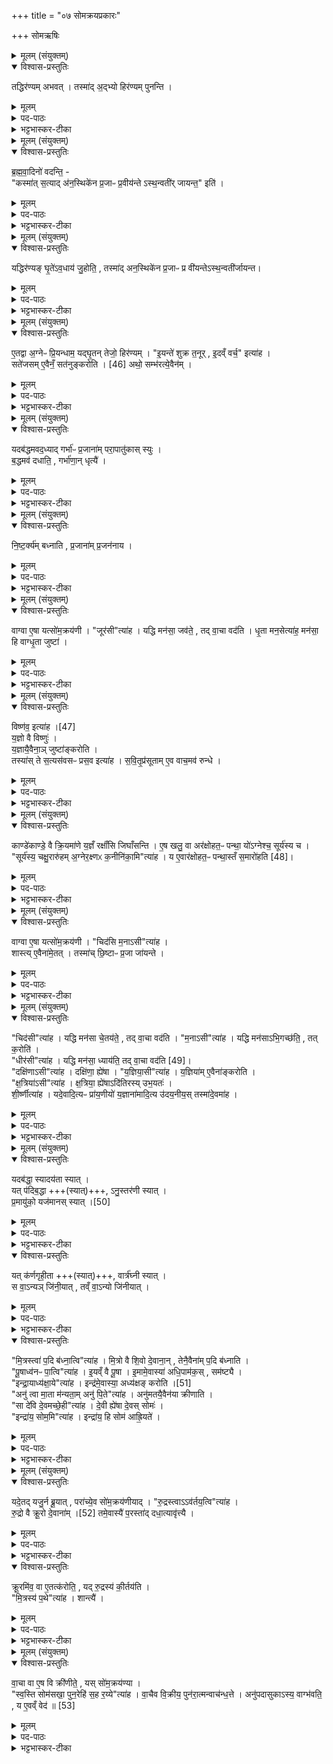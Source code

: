 +++
title = "०७ सोमक्रयप्रकारः"

+++
सोमऋषिः

<details><summary>मूलम् (संयुक्तम्)</summary>

तद्धिर॑ण्यमभव॒त्तस्मा॑द॒द्भ्यो हिर॑ण्यम्पुनन्ति
</details>

<details open><summary>विश्वास-प्रस्तुतिः</summary>

तद्धिर॑ण्यम् अभवत् ।
तस्मा॑द् अ॒द्भ्यो हिर॑ण्यम् पुनन्ति ।
</details>

<details><summary>मूलम्</summary>

तद्धिर॑ण्यम् अभवत् ।
तस्मा॑द् अ॒द्भ्यो हिर॑ण्यम् पुनन्ति ।
</details>

<details><summary>पद-पाठः</summary>

तत् । हिर॑ण्यम् । अ॒भ॒व॒त् ।   

तस्मा॑त् । अ॒द्भ्य इत्य॑त्-भ्यः । हिर॑ण्यम् । पु॒न॒न्ति॒ ।
</details>

<details><summary>भट्टभास्कर-टीका</summary>

1स्रुक्स्थे घृते हिरण्यमवधायाहवनीये होष्यतो हिरण्यं विशिष्टोत्पत्तितया स्तौति - तद्धिरण्यमभवदिति ॥ अत्र तदित्यस्य साकांक्षत्वाद्ब्राह्मणशेषेणास्य भवितव्यम् । कः पुनस्सः? उच्यते - 'आपो वरुणस्य पत्नय आसन्' इति । वरुणस्य पत्नीरपोग्निरभ्यध्यायत् अकामयत । ततस्तास्समभवत् मिथुनीभूयाभुङ्क्त । तस्याग्नेः रेतः परापतत् । तद्धिरण्यमभवदिति ब्राह्मणान्तरप्रसिद्धां हिरण्योत्पत्तिं बोधयितुं तत्रस्थं पदत्रयमुपादत्ते - तस्मादिति । यस्मादप्सु हिरण्यमुत्पन्नं, तस्मादद्भ्यो हिरण्यं पुनन्ति शोधयन्ति न भस्मादिना । 'सुपां सुपो भवन्ति' इति तृतीयार्थे पञ्चमी, हेतौ वा । 'ऊडिदम्' इति भ्यस उदात्तत्वम् ॥
</details>

<details><summary>मूलम् (संयुक्तम्)</summary>

ब्रह्मवा॒दिनो॑ वदन्ति॒ कस्मा॑त्स॒त्याद॑न॒स्थिके॑न प्र॒जाᳶ प्र॒वीय॑न्तेऽस्थ॒न्वती॑र्जायन्त॒ इति॒
</details>

<details open><summary>विश्वास-प्रस्तुतिः</summary>

ब्र॒ह्म॒वा॒दिनो॑ वदन्ति॒ -  
"कस्मा॑त् स॒त्याद् अ॑न॒स्थिके॑न प्र॒जाᳶ प्र॒वीय॑न्ते ऽस्थ॒न्वती॑र् जायन्त॒" इति॑ ।
</details>

<details><summary>मूलम्</summary>

ब्र॒ह्म॒वा॒दिनो॑ वदन्ति॒ -  
"कस्मा॑त् स॒त्याद् अ॑न॒स्थिके॑न प्र॒जाᳶ प्र॒वीय॑न्ते ऽस्थ॒न्वती॑र् जायन्त॒" इति॑ ।
</details>

<details><summary>पद-पाठः</summary>

ब्र॒ह्म॒वा॒दिन॒ इति॑ ब्रह्म-वा॒दिनः॑ । व॒द॒न्ति॒ । 

कस्मा॑त् । स॒त्यात् । अ॒न॒स्थिके॑न । प्र॒जा इति॑ प्र-जाः । प्र॒वीय॑न्त॒ इति॑ प्र-वीय॑न्ते । अ॒स्थ॒न्वती॒रित्य॑स्थन्न्-वतीः॑ । जा॒य॒न्ते॒ । इति॑ । 
</details>

<details><summary>भट्टभास्कर-टीका</summary>

2ब्रह्मवादिन इति ॥ कस्मात्कारणात् अनस्थिकेन अस्थिरहितेन प्रजनेन प्रजाः प्रवीयन्ते गर्भार्थमन्तः प्रक्षिप्यन्ते । वेतिः प्रजननकर्मा । प्रजननो गर्भग्रहणम् । 'नञ्सुभ्याम्' इत्युत्तरपदान्तोदात्तत्वम् । अस्थन्वतीः अस्थिमत्यः जायन्ते प्रजाः इति प्रश्नं वदन्ति ब्रह्मवादिनः । 'छन्दस्यपि दृश्यते' इत्यनञ्, 'अनो नुट्', 'ह्रस्वनुङ्भ्यां मतुप्' इति मतुप उदात्तत्वम्, 'वा छन्दसि' इति पूर्वसवर्णदीर्घत्वम् ॥
</details>

<details><summary>मूलम् (संयुक्तम्)</summary>

यद्धिर॑ण्यङ्घृ॒ते॑ऽव॒धाय॑ जु॒होति॒ तस्मा॑दन॒स्थिके॑न प्र॒जाᳶ प्र वी॑यन्तेऽस्थ॒न्वती॑र्जायन्त
</details>

<details open><summary>विश्वास-प्रस्तुतिः</summary>

यद्धिर॑ण्यङ् घृ॒ते॑ऽव॒धाय॑ जु॒होति॒ ,
तस्मा॑द् अन॒स्थिके॑न प्र॒जाᳶ प्र वी॑यन्तेऽस्थ॒न्वती॑र्जायन्त।
</details>

<details><summary>मूलम्</summary>

यद्धिर॑ण्यङ् घृ॒ते॑ऽव॒धाय॑ जु॒होति॒ ,
तस्मा॑द् अन॒स्थिके॑न प्र॒जाᳶ प्र वी॑यन्तेऽस्थ॒न्वती॑र्जायन्त।
</details>

<details><summary>पद-पाठः</summary>

यत् । हिर॑ण्यम् । घृ॒ते । अ॒व॒धायेत्य॑व-धाय॑ । जु॒होति॑ ।   

तस्मा॑त् । अ॒न॒स्थिके॑न । प्र॒जा इति॑ प्र-जाः । प्रेति॑ । वी॒य॒न्ते॒ । अ॒स्थ॒न्वती॒रित्य॑स्थन्न्-वतीः॑ । जा॒य॒न्ते॒ । 
</details>


<details><summary>भट्टभास्कर-टीका</summary>

3अत्रोत्तरं - यदित्यादि ॥ यस्मात्कारणाद्धिरण्यं रेतस्थानीयं घृते प्रजननस्थानीये अवधाय जुहोति तस्मादेतदेवं भवति ॥
</details>

<details><summary>मूलम् (संयुक्तम्)</summary>

ए॒तद्वा अ॒ग्नेᳶ प्रि॒यन्धाम॒ यद्घृ॒तन्तेजो॒ हिर॑ण्यमि॒यन्ते॑ शुक्र त॒नूरि॒दव्ँवर्च॒ इत्या॑ह॒ सते॑जसमे॒वैनँ॒ सत॑नुम् [46]  
क॒रो॒त्यथो॒ सम्भ॑रत्ये॒वैन॒य्ँ
</details>

<details open><summary>विश्वास-प्रस्तुतिः</summary>

ए॒तद्वा अ॒ग्नेᳶ प्रि॒यन्धाम॒ यद्घृ॒तन् तेजो॒ हिर॑ण्यम् ।
"इ॒यन्ते॑ शुक्र त॒नूर् , इ॒दव्ँ वर्च॒" इत्या॑ह ।  
सते॑जसम् ए॒वैनँ॒ सत॑नुङ्करोति । [46]
अथो॒ सम्भ॑रत्ये॒वैन॑म् ।
</details>


<details><summary>मूलम्</summary>

ए॒तद्वा अ॒ग्नेᳶ प्रि॒यन्धाम॒ यद्घृ॒तन् तेजो॒ हिर॑ण्यम् ।
"इ॒यन्ते॑ शुक्र त॒नूर् , इ॒दव्ँ वर्च॒" इत्या॑ह ।  
सते॑जसम् ए॒वैनँ॒ सत॑नुङ्करोति । [46]
अथो॒ सम्भ॑रत्ये॒वैन॑म् ।
</details>

<details><summary>पद-पाठः</summary>

ए॒तत् । वै । अ॒ग्नेः । प्रि॒यम् । धाम॑ ।     
यत् । घृ॒तम् । तेजः॑ । हिर॑ण्यम् ।   
इ॒यम् । ते॒ । शु॒क्र॒ । त॒नूः । इ॒दम् । वर्चः॑ । इति॑ । आ॒ह॒ ।  
सते॑जस॒मिति॒ स-ते॒ज॒स॒म् । ए॒व । ए॒न॒म् । सत॑नु॒मिति॒ स-त॒नु॒म् । [46]   क॒रो॒ति॒ ।  

अथो॒ इति॑ । समिति॑ । भ॒र॒ति॒ । ए॒व । ए॒न॒म् । 
</details>

<details><summary>भट्टभास्कर-टीका</summary>

4इदानीं 'इयं ते शुक्र तनूः' इति हिरण्यावधानमन्त्रं व्याख्यातुमाह - एतदिति ॥ यद्घृतं नाम एतत् अग्नेः प्रिया इष्टा तनूः । हिरण्यं नामाग्नेस्तेजः । तस्मात् 'इयं ते शुक्र तनूः' इत्यादि यदाह, तेन हेतुना एनमग्निं सतेजसं तेजसा युक्तं सतनुं शरीरयुक्तं च करोति । 'तेन सहेति तुल्ययोगे' इति बहुव्रीहौ पूर्वपदप्रकृतिस्वरत्वम् । अथो अपि च सम्भरत्येवैनं एनद्धिरण्यं तेजोरूपं शरीरेणैकीकरोति यद्घृते हिरण्यमवदधाति, यद्वा 'तया संभव' इति मन्त्र आह । अत्र मन्त्रे हिरण्यस्य शुक्रं तनूरुच्यते घृतं तेजः । ब्राह्मणे तु अग्नेर्घृतं तनूः, हिरण्यं तेजः । ततः अग्नेः तत्तेजसश्च हिरण्यस्याभेदविवक्षया मन्त्रब्राह्मणयोर्विरोधः परिहार्यः ॥
</details>

<details><summary>मूलम् (संयुक्तम्)</summary>

यदब॑द्धमवद॒ध्याद्गर्भा॑ᳶ प्र॒जाना॑म्परा॒पातु॑कास्स्युर्ब॒द्धमव॑ दधाति॒ गर्भा॑णा॒न्धृत्यै॑
</details>

<details open><summary>विश्वास-प्रस्तुतिः</summary>

यदब॑द्धमवद॒ध्याद् गर्भा॑ᳶ प्र॒जाना॑म् परा॒पातु॑कास् स्युः ।  
ब॒द्धमव॑ दधाति॒ , गर्भा॑णा॒न् धृत्यै॑ ।
</details>

<details><summary>मूलम्</summary>

यदब॑द्धमवद॒ध्याद् गर्भा॑ᳶ प्र॒जाना॑म् परा॒पातु॑कास् स्युः ।  
ब॒द्धमव॑ दधाति॒ , गर्भा॑णा॒न् धृत्यै॑ ।
</details>

<details><summary>पद-पाठः</summary>

यत् । अब॑द्धम् । अ॒व॒द॒ध्यादित्य॑व-द॒ध्यात् । गर्भाः॑ । प्र॒जाना॒मिति॑ प्र-जाना॑म् । प॒रा॒पातु॑का॒ इति॑ परा-पातु॑काः । स्युः॒ ।   
ब॒द्धम् । अवेति॑ । द॒धा॒ति॒ । गर्भा॑णाम् । धृत्यै॑ । 

</details>


<details><summary>भट्टभास्कर-टीका</summary>

5यदबद्धमित्यादि ॥ यदि हिरण्यं सूत्रेणाबद्धं हि स्रुच्यवदध्यात् प्रजानां गर्भाः परापातुकाः परापतनशीलास्स्युः । गर्भस्थानीयस्य हिरण्यस्यावद्धत्वात् । 'लषपत ' इत्यादिना उकञ्, कृदुत्तरपदप्रकृतिस्वरत्वम् । तस्माद्बद्धमवदधातीति विधिः । बद्धं हिरण्यं सुच्यवदधाति गर्भाणां धृत्यै धारणाय भवति ॥
</details>

<details><summary>मूलम् (संयुक्तम्)</summary>

निष्ट॒र्क्य॑म्बध्नाति प्र॒जाना॑म्प्र॒जन॑नाय॒
</details>

<details open><summary>विश्वास-प्रस्तुतिः</summary>

नि॒ष्ट॒र्क्य॑म् बध्नाति , प्र॒जाना॑म् प्र॒जन॑नाय ।
</details>

<details><summary>मूलम्</summary>

नि॒ष्ट॒र्क्य॑म् बध्नाति , प्र॒जाना॑म् प्र॒जन॑नाय ।
</details>

<details><summary>पद-पाठः</summary>


नि॒ष्ट॒र्क्य॑म् । ब॒ध्ना॒ति॒ ।  
प्र॒जाना॒मिति॑ प्र-जाना॑म् । प्र॒जन॑ना॒येति॑ प्र-जन॑नाय । 
</details>

<details><summary>भट्टभास्कर-टीका</summary>

6निष्टर्क्यं बध्नातीति विधिः ॥ संबद्ध्य पाशं अमुक्त्वैव ग्रन्थिमाकृष्टे मुच्यते [तथा] बध्नाति । 'छन्दसि निष्टर्क्य' इति कृत्ये ण्यति निपात्यते । 'निष्टर्क्ये व्यत्ययं विद्यान्निसष्षत्वं निपातनात्' इति । एवं बद्धं प्रजानां प्रजननाय भवति । अन्यथा अनुत्पत्तिस्स्यात् ॥
</details>

<details><summary>मूलम् (संयुक्तम्)</summary>

वाग्वा ए॒षा यत्सो॑म॒क्रय॑णी॒ जूर॒सीत्या॑ह॒ यद्धि मन॑सा॒ जव॑ते॒ तद्वा॒चा वद॑ति धृ॒ता मन॒सेत्या॑ह॒ मन॑सा॒ हि वाग्धृ॒ता जुष्टा॒
</details>

<details open><summary>विश्वास-प्रस्तुतिः</summary>

वाग्वा ए॒षा यत्सो॑म॒क्रय॑णी ।
"जूर॑सी"त्या॑ह ।
यद्धि मन॑सा॒ जव॑ते॒ , तद् वा॒चा वद॑ति ।
धृ॒ता मन॒सेत्या॑ह॒ मन॑सा॒ हि वाग्धृ॒ता जुष्टा॑ ।
</details>

<details><summary>मूलम्</summary>

वाग्वा ए॒षा यत्सो॑म॒क्रय॑णी ।
"जूर॑सी"त्या॑ह ।
यद्धि मन॑सा॒ जव॑ते॒ , तद् वा॒चा वद॑ति ।
धृ॒ता मन॒सेत्या॑ह॒ मन॑सा॒ हि वाग्धृ॒ता जुष्टा॑ ।
</details>


<details><summary>पद-पाठः</summary>

वाक् । वै । ए॒षा । यत् । सो॒म॒क्रय॒णीति॑ सोम-क्रय॑णी ।   
जूः । अ॒सि॒ । इति॑ । आ॒ह॒ ।   
यत् । हि । मन॑सा । जव॑ते । तत् । वा॒चा । वद॑ति ।  
धृ॒ता । मन॑सा । इति॑ । आ॒ह॒ ।   
मन॑सा । हि । वाक् । धृ॒ता ।  जुष्टा॑ । 

</details>

<details><summary>भट्टभास्कर-टीका</summary>

7अत्राहवनीये 'जूरसि' इति हूयते । अनेन मन्त्रेण सोमक्रयणी प्रतिपाद्यते दति दर्शयितुमाह - वाग्वा इत्यादि ॥ वाचा हि सोमं देवा निरक्रीणन् । तस्माद्वाक् सोमक्रयणी । सोमः क्रीयते अनयेति करणे ल्युट्, कृदुत्तरपदप्रकृतिस्वरत्वम्, तेन लित्स्वरः । तस्मादेनां वाग्रूपेण वर्णयन्तीति ब्राह्मणाभिप्रायः । एतदेव प्रकटयति - जूरसीत्यादि । यद्धि मनसा जवते गच्छति तद्वाचा वदति । मनसो जवः पाटवम् । यतो जवं करोति तस्मात् जूरिति मन उच्यते, प्रत्यर्थं गन्तृ इत्यर्थः । जोर्गतिकर्मणः 'क्विब्वचि' इत्यादिना क्विब्दीर्घौ । यस्मादेवं तस्माज्जूरसीति सोमक्रयणीं मन्त्र आहेत्यर्थः । धृता मनसेति । यस्मान्मनसा वाग्धृता तदिच्छातस्तत्प्रवृत्तेः तस्माद्धृता मनसेति सोमक्रयाणीमाह ॥
</details>

<details><summary>मूलम् (संयुक्तम्)</summary>

विष्ण॑व॒ इत्या॑ह [47]  
य॒ज्ञो वै विष्णु॑र्य॒ज्ञायै॒वैना॒ञ्जुष्टा॑ङ्करोति॒ तस्या॑स्ते स॒त्यस॑वसᳶ प्रस॒व इत्या॑ह सवि॒तृप्र॑सूतामे॒व वाच॒मव॑ रुन्द्धे॒
</details>

<details open><summary>विश्वास-प्रस्तुतिः</summary>

विष्ण॑व॒ इत्या॑ह ।[47]  
य॒ज्ञो वै विष्णुः॑ ।  
य॒ज्ञायै॒वैना॒ञ् जुष्टा॑ङ्करोति ।   
तस्या॑स् ते स॒त्यस॑वसᳶ प्रस॒व इत्या॑ह ।
स॒वि॒तृ॒प्र॑सूताम् ए॒व वाच॒मव॑ रुन्धे ।
</details>

<details><summary>मूलम्</summary>

विष्ण॑व॒ इत्या॑ह ।[47]  
य॒ज्ञो वै विष्णुः॑ ।  
य॒ज्ञायै॒वैना॒ञ् जुष्टा॑ङ्करोति ।  
तस्या॑स् ते स॒त्यस॑वसᳶ प्रस॒व इत्या॑ह ।
स॒वि॒तृ॒प्र॑सूताम् ए॒व वाच॒मव॑ रुन्धे ।
</details>

<details><summary>पद-पाठः</summary>

विष्ण॑वे । इति॑ । आ॒ह॒ । [47]   
य॒ज्ञः । वै । विष्णुः॑ ।   
य॒ज्ञाय॑ । ए॒व । ए॒ना॒म् । जुष्टा॑म् । क॒रो॒ति॒ ।  
तस्याः॑ । ते॒ । स॒त्यस॑वस॒ इति॑ स॒त्य-स॒व॒सः॒ । प्र॒स॒व इति॑ प्र-स॒वे । इति॑ । आ॒ह॒ । 
स॒वि॒तृप्र॑सूता॒मिति॑ सवि॒तृ-प्र॒सू॒ता॒म् । ए॒व । वाच॑म् । अवेति॑ । रु॒न्द्धे॒ ।  
</details>



<details><summary>भट्टभास्कर-टीका</summary>

8विष्णव इति ॥ व्यापकत्वाद्यज्ञ उच्यते । तस्यास्त इति । सत्यसवास्सविता, तस्य प्रसवे अनुज्ञाता[या]मिति यदाह तस्मात्सवितृप्रसूतां सवित्राऽनुज्ञातां वाचमवरुन्धे । 'तृतीया कर्मणि' इति पूर्वपदप्रकृतिस्वरत्वम् ॥
</details>

<details><summary>मूलम् (संयुक्तम्)</summary>

काण्डे॑काण्डे॒ वै क्रि॒यमा॑णे य॒ज्ञँ रक्षाँ॑सि जिघाँसन्त्ये॒ष खलु॒ वा अर॑क्षोहत॒ᳶ पन्था॒ यो॑ऽग्नेश्च॒ सूर्य॑स्य च॒ सूर्य॑स्य॒ चक्षु॒रारु॑हम॒ग्नेर॒क्ष्णᳵ क॒नीनि॑का॒मित्या॑ह॒ य ए॒वार॑क्षोहत॒ᳶ पन्था॒स्तँ स॒मारो॑हति [48]  
</details>

<details open><summary>विश्वास-प्रस्तुतिः</summary>

काण्डे॑काण्डे॒ वै क्रि॒यमा॑णे य॒ज्ञँ रक्षाँ॑सि जिघाँसन्ति ।
ए॒ष खलु॒ वा अर॑क्षोहत॒ᳶ पन्था॒ यो॑ऽग्नेश्च॒ सूर्य॑स्य च ।  
"सूर्य॑स्य॒ चक्षु॒रारु॑हम् अ॒ग्नेर॒क्ष्णᳵ क॒नीनि॑का॒मि"त्या॑ह ।
य ए॒वार॑क्षोहत॒ᳶ पन्था॒स्तँ स॒मारो॑हति [48]।  
</details>

<details><summary>मूलम्</summary>

काण्डे॑काण्डे॒ वै क्रि॒यमा॑णे य॒ज्ञँ रक्षाँ॑सि जिघाँसन्ति ।
ए॒ष खलु॒ वा अर॑क्षोहत॒ᳶ पन्था॒ यो॑ऽग्नेश्च॒ सूर्य॑स्य च ।  
"सूर्य॑स्य॒ चक्षु॒रारु॑हम् अ॒ग्नेर॒क्ष्णᳵ क॒नीनि॑का॒मि"त्या॑ह ।
य ए॒वार॑क्षोहत॒ᳶ पन्था॒स्तँ स॒मारो॑हति [48]।  
</details>

<details><summary>पद-पाठः</summary>

काण्डे॑काण्ड॒ इति॒ काण्डे॑-का॒ण्डे॒ । वै । क्रि॒यमा॑णे । य॒ज्ञम् । रक्षाँ॑सि । जि॒घाँ॒स॒न्ति॒ ।   

ए॒षः । खलु॑ । वै । अर॑क्षोहत॒ इत्यर॑क्षः-ह॒तः॒ । पन्थाः॑ । यः । अ॒ग्नेः । च॒ । सूर्य॑स्य । च॒ ।   

सूर्य॑स्य । चक्षुः॑ । एति॑ । अ॒रु॒ह॒म् । अ॒ग्नेः । अ॒क्ष्णः । क॒नीनि॑काम् । इति॑ । आ॒ह॒ ।   

यः । ए॒व । अर॑क्षोहत॒ इत्यर॑क्षः-ह॒तः॒ । पन्थाः॑ । तम् । स॒मारो॑ह॒तीति॑ सम्-आरो॑हति । [48]   

</details>


<details><summary>भट्टभास्कर-टीका</summary>

9हिरण्यमन्तर्धाय यजमानमादित्यमुद्वीक्षयति - सूर्यस्येति ॥ तदभिप्रायमाह - काण्डेकाण्डे इति ॥ काण्डं पर्व अवयव इति पर्यायाः । सर्वस्मिन् यज्ञावयवे क्रियमाणे आरभ्यमाणे यज्ञं रक्षांसि हन्तुमिच्छन्ति । तस्मादनेनारक्षोहतं पन्थानमारूढेन वर्तितव्यमित्याह - एष खल्विति । अरक्षोहतः रक्षोभिरहतः हन्तुमशक्यः अग्नेश्च सूर्यस्य च पन्थाः । तस्मादयं 'सूर्यस्य चक्षुरारुहम्' इत्याद्याह । तेनारक्षोहतं पन्थानमारूढो भवति यथा रक्षोभिर्न बाध्यते । सूर्यस्य संबन्धि सर्वेषां चक्षुस्थानीयं अग्नेरक्ष्णः कनीनिकास्थानीयं मण्डलमारूढोस्मीति मण्डलान्तर्गतेन पुरुषेण सह स्वात्मन एकीभावभावनया न केन चिदपि बाध्यते इति मन्त्रेण प्रतिपाद्यते इति ब्राह्मणाभिप्रायः । मण्डलरेरवाऽरक्षोहतः पन्थाः, तद्धि सूर्येणाग्निना चारूढः पन्था इति । यथा 'उद्यन्तं वावादित्यमग्निरनु समारोहति' इति ॥
</details>

<details><summary>मूलम् (संयुक्तम्)</summary>

वाग्वा ए॒षा यत्सो॑म॒क्रय॑णी॒ चिद॑सि म॒नाऽसीत्या॑ह॒ शास्त्ये॒वैना॑मे॒तत्तस्मा॑च्छि॒ष्टाᳶ प्र॒जा जा॑यन्ते॒
</details>

<details open><summary>विश्वास-प्रस्तुतिः</summary>

वाग्वा ए॒षा यत्सो॑म॒क्रय॑णी ।
"चिद॑सि म॒नाऽसी"त्या॑ह ।  
शास्त्य् ए॒वैना॑मे॒तत् ।
तस्मा॑च् छि॒ष्टाᳶ प्र॒जा जा॑यन्ते ।
</details>

<details><summary>मूलम्</summary>

वाग्वा ए॒षा यत्सो॑म॒क्रय॑णी ।
"चिद॑सि म॒नाऽसी"त्या॑ह ।  
शास्त्य् ए॒वैना॑मे॒तत् ।
तस्मा॑च् छि॒ष्टाᳶ प्र॒जा जा॑यन्ते ।
</details>


<details><summary>पद-पाठः</summary>

वाक् । वै । ए॒षा । यत् । सो॒म॒क्रय॒णीति॑ सोम-क्रय॑णी । 
चित् । अ॒सि॒ । म॒ना । अ॒सि॒ । इति॑ । आ॒ह॒ ।  
शा॒स्ति॒ । ए॒व । ए॒ना॒म् । ए॒तत् ।   
तस्मा॑त् । शि॒ष्टाः । प्र॒जा इति॑ प्र-जाः । जा॒य॒न्ते॒ । 
</details>

<details><summary>भट्टभास्कर-टीका</summary>

10अथ सोमक्रयण्यनुमन्त्र्यते - चिदिति ॥ तत्र वाग्रूपेण सोमक्रयणी वर्ण्यते इति प्रतिपादयितुमाह - वाग्वा इत्यादि । यथोक्तं 'ते वाचं स्त्रियम्' इत्यादि । चिदसि मनाऽसीत्याहेति । 'चिदसि' इत्यारभ्य 'पुनरेहि सह रय्या' इत्यन्तं यदाह एतदेनां सोमक्रयणीं वाग्रूपां शास्ति शिक्षयति ईदृशी त्वमसि, इत्थं त्वया कर्तव्यमिति बोधयति । यद्वा - एतस्मिन् काले यज्ञे एवैनां शास्ति । सप्तम्या अलुक् । तस्मात् शिष्टाः शिक्षिता एव प्रजा जायन्ते ॥
</details>

<details><summary>मूलम् (संयुक्तम्)</summary>

चिद॒सीत्या॑ह॒ यद्धि मन॑सा चे॒तय॑ते॒ तद्वा॒चा वद॑ति म॒नाऽसीत्या॑ह॒ यद्धि मन॑साभि॒गच्छ॑ति॒ तत्क॒रोति॒ धीर॒सीत्या॑ह॒ यद्धि मन॑सा॒ ध्याय॑ति॒ तद्वा॒चा [49]  
वद॑ति॒ दक्षि॑णा॒सीत्या॑ह॒ दक्षि॑णा॒ ह्ये॑षा य॒ज्ञिया॒सीत्या॑ह य॒ज्ञिया॑मे॒वैना॑ङ्करोति क्ष॒त्रिया॒सीत्या॑ह क्ष॒त्रिया॒ ह्ये॑षादि॑तिरस्युभ॒यत॑श्शी॒र्ष्णीत्या॑ह॒ यदे॒वादि॒त्यᳶ प्रा॑य॒णीयो॑ य॒ज्ञाना॑मादि॒त्य उ॑दय॒नीय॒स्तस्मा॑दे॒वमा॑ह॒
</details>

<details open><summary>विश्वास-प्रस्तुतिः</summary>

"चिद॑सी"त्या॑ह ।
यद्धि मन॑सा चे॒तय॑ते॒ , तद् वा॒चा वद॑ति ।
"म॒नाऽसी"त्या॑ह ।
यद्धि मन॑साऽभि॒गच्छ॑ति॒ , तत् क॒रोति॑ ।  
"धीर॑सी"त्या॑ह ।
यद्धि मन॑सा॒ ध्याय॑ति॒ तद् वा॒चा वद॑ति [49]।  
"दक्षि॑णाऽसी"त्या॑ह ।
दक्षि॑णा॒ ह्ये॑षा ।
"य॒ज्ञिया॒सी"त्या॑ह ।
य॒ज्ञिया॑म् ए॒वैना॑ङ्करोति ।  
"क्ष॒त्रिया॑ऽसी"त्या॑ह ।
क्ष॒त्रिया॒ ह्ये॑षाऽदि॑तिरस्य् उभ॒यतः॑ ।  
शी॒र्ष्णीत्या॑ह ।
यदे॒वादि॒त्यᳶ प्रा॑य॒णीयो॑ य॒ज्ञाना॑मादि॒त्य उ॑दय॒नीय॒स् तस्मा॑दे॒वमा॑ह ।
</details>



<details><summary>मूलम्</summary>

"चिद॑सी"त्या॑ह ।
यद्धि मन॑सा चे॒तय॑ते॒ , तद् वा॒चा वद॑ति ।
"म॒नाऽसी"त्या॑ह ।
यद्धि मन॑साऽभि॒गच्छ॑ति॒ , तत् क॒रोति॑ ।  
"धीर॑सी"त्या॑ह ।
यद्धि मन॑सा॒ ध्याय॑ति॒ तद् वा॒चा वद॑ति [49]।  
"दक्षि॑णाऽसी"त्या॑ह ।
दक्षि॑णा॒ ह्ये॑षा ।
"य॒ज्ञिया॒सी"त्या॑ह ।
य॒ज्ञिया॑म् ए॒वैना॑ङ्करोति ।  
"क्ष॒त्रिया॑ऽसी"त्या॑ह ।
क्ष॒त्रिया॒ ह्ये॑षाऽदि॑तिरस्य् उभ॒यतः॑ ।  
शी॒र्ष्णीत्या॑ह ।
यदे॒वादि॒त्यᳶ प्रा॑य॒णीयो॑ य॒ज्ञाना॑मादि॒त्य उ॑दय॒नीय॒स् तस्मा॑दे॒वमा॑ह ।
</details>


<details><summary>पद-पाठः</summary>

चित् । अ॒सि॒ । इति॑ । आ॒ह॒ । 
यत् । हि । मन॑सा । चे॒तय॑ते । तत् । वा॒चा । वद॑ति ।   

म॒ना । अ॒सि॒ । इति॑ । आ॒ह॒ ।   
यत् । हि । मन॑सा । अ॒भि॒गच्छ॒तीत्य॑भि-गच्छ॑ति । तत् । क॒रोति॑ । 

धीः । अ॒सि॒ । इति॑ । आ॒ह॒ । 
यत् । हि । मन॑सा । ध्याय॑ति । तत् । वा॒चा । [49]  वद॑ति ।

दक्षि॑णा । अ॒सि॒ । इति॑ । आ॒ह॒ ।  
दक्षि॑णा । हि । ए॒षा ।   

य॒ज्ञिया॑ । अ॒सि॒ । इति॑ । आ॒ह॒ । 
य॒ज्ञिया॑म् । ए॒व । ए॒ना॒म् । क॒रो॒ति॒ । 

क्ष॒त्रिया॑ । अ॒सि॒ । इति॑ । आ॒ह॒ । 
क्ष॒त्रिया॑ । हि । ए॒षा । 

अदि॑तिः । अ॒सि॒ । उ॒भ॒यत॑श्शी॒र्‌ष्णीत्यु॑भ॒यतः॑-शी॒र्‌ष्णी॒ । इति॑ । आ॒ह॒ ।   

यत् । ए॒व । आ॒दि॒त्यः । प्रा॒य॒णीय॒ इति॑ प्र-अ॒य॒नीयः॑ । य॒ज्ञाना॑म् । आ॒दि॒त्यः । उ॒द॒य॒नीय॒ इत्यु॑त्-अ॒य॒नीयः॑ । तस्मा॑त् । ए॒वम् । आ॒ह॒ । 
</details>

<details><summary>भट्टभास्कर-टीका</summary>

11इदानीं शिक्षाविशेषानेकैकशः आचष्टे - चिदसीत्याहेति ॥ मनसा चेतनीयं ज्ञातव्यं हि वाचा वदति, तस्माच्चित्कार्यत्वात् चिदिति वागुच्यते । मनसा चेतनीयाभावे वाचोनुत्पत्तेः । तस्माच्चिदसीति वाग्धर्मेण सोमक्रयण्युच्यते । मनाऽसीत्याहेति । यद्धि मनसाऽभिगच्छति अध्यवस्यति तत्करोति वदतीत्यर्थः । कर्मेन्द्रियत्वादेवमुक्तम् । इन्द्रियकार्यत्वान्मनेति वागुच्यते । धीरिति । यन्मनसा ध्यायति प्रजानाति तद्वाचा वदति । तस्माद्धीकार्यत्वाद्धीरित्युच्यते । एवं चिच्चेत्यचित्तत्रितयात्मना वर्तमानत्व[नस्त्व]मेव यागं निर्वर्तयसीति स्तुतिः । दक्षिणा शीघ्रकारिणी ह्येषा । यद्वा - दानसामान्यात् दक्षिणोक्ता । यज्ञियां यज्ञार्हामेनां करोति यज्ञकर्मार्हाम् । 'यज्ञर्त्विग्भ्यां तत्कर्मार्हति' इति यः । क्षत्रियेति । क्षतात्त्राणसमर्थे बले भवा यज्ञद्वारेणापत्यत्वविवक्षया 'तत्राद्घः' । अदितिरस्युभयतश्शीर्ष्णी यस्मादादित्यः अदितिदेवत्यः प्रायाणीयश्चोदयनीयश्च यज्ञानाम् । तस्मादेवमुभयतश्शीर्ष्णीत्येतामाह । उभयतो यज्ञानामाद्यन्तयोः शिरस्स्थानीयौ प्रायणीयोदयनीयाख्यौ चरू यस्यास्सा तथोक्तेति ॥
</details>

<details><summary>मूलम् (संयुक्तम्)</summary>

यदब॑द्धा॒ स्यादय॑ता स्या॒द्यत्प॑दिब॒द्धानु॒स्तर॑णी स्यात्प्र॒मायु॑को॒ यज॑मानस्स्यात् [50]  
यत्क॑र्णगृही॒ता वार्त्र॑घ्नी स्या॒त्स वा॒न्यञ्जि॑नी॒यात्तव्ँवा॒न्यो जि॑नीयान्मि॒त्रस्त्वा॑ प॒दि ब॑ध्ना॒त्वित्या॑ह मि॒त्रो वै शि॒वो दे॒वाना॒न्तेनै॒वैना॑म्प॒दि ब॑ध्नाति पू॒षाध्व॑नᳶ पा॒त्वित्या॑हे॒यव्ँ वै पू॒षेमामे॒वास्या॑ अधि॒पाम॑क॒स्सम॑ष्ट्या॒ इन्द्रा॒याध्य॑क्षा॒येत्या॒हेन्द्र॑मे॒वास्या॒ अध्य॑क्षङ्करोति [51]  
अनु॑ त्वा मा॒ता म॑न्यता॒मनु॑ पि॒तेत्या॒हानु॑मतयै॒वैन॑या क्रीणाति॒ सा दे॑वि दे॒वमच्छे॒हीत्या॑ह दे॒वी ह्ये॑षा दे॒वस्सोम॒ इन्द्रा॑य॒ सोम॒मित्या॒हेन्द्रा॑य॒ हि सोम॑ आह्रि॒यते॒
</details>

<details open><summary>विश्वास-प्रस्तुतिः</summary>

यदब॑द्धा॒ स्यादय॑ता स्यात् ।  
यत् प॑दिब॒द्धा +++(स्यात्)+++, ऽनु॒स्तर॑णी स्यात् ।  
प्र॒मायु॑को॒ यज॑मानस् स्यात् ।[50]  
</details>

<details><summary>मूलम्</summary>

यदब॑द्धा॒ स्यादय॑ता स्यात् ।  
यत् प॑दिब॒द्धा +++(स्यात्)+++, ऽनु॒स्तर॑णी स्यात् ।  
प्र॒मायु॑को॒ यज॑मानस् स्यात् ।[50]  
</details>

<details><summary>पद-पाठः</summary>

यत् । अब॑द्धा । स्यात् । अय॑ता । स्या॒त् ।   
यत् । प॒दि॒ब॒द्धेति॑ पदि-ब॒द्धा । अ॒नु॒स्तर॒णीत्य॑नु-स्तर॑णी । स्या॒त् ।   
प्र॒मायु॑क॒ इति॑ प्र-मायु॑कः । यज॑मानः । स्या॒त् । [50]  


</details>


<details><summary>भट्टभास्कर-टीका</summary>

12यदित्यादि ॥ यदि नयनकाले एकहायनी अबद्धा स्यात् अयता अनियमिता स्यात् । उभयत्राप्यव्ययपूर्वपदप्रकृतिस्वरत्वम् । यदि पदिबद्धा पादेन वद्धा स्यात्, अनुस्तरणी स्यादित्यादि । व्याख्यातम् । 'तत्पुरुषे कृति बहुलम्' इत्यलुक्, 'पद्दन्' इति पद्भावः ।
</details>

<details open><summary>विश्वास-प्रस्तुतिः</summary>

यत् क॑र्णगृही॒ता +++(स्यात्)+++, वार्त्र॑घ्नी स्यात् ।  
स वा॒ऽन्यञ् जि॑नी॒यात् , तव्ँ वा॒ऽन्यो जि॑नीयात् ।  
</details>

<details><summary>मूलम्</summary>

यत् क॑र्णगृही॒ता +++(स्यात्)+++, वार्त्र॑घ्नी स्यात् ।  
स वा॒ऽन्यञ् जि॑नी॒यात् , तव्ँ वा॒ऽन्यो जि॑नीयात् ।  
</details>


<details><summary>पद-पाठः</summary>

यत् । क॒र्ण॒गृ॒ही॒तेति॑ कर्ण-गृ॒ही॒ता । वार्त्र॒घ्नीति॒ वार्त्र॑-घ्नी॒ । स्या॒त् ।   
सः । वा॒ । अ॒न्यम् । जि॒नी॒यात् । तम् । वा॒ । अ॒न्यः । जि॒नी॒या॒त् ।

</details>

<details><summary>भट्टभास्कर-टीका</summary>

यदि कर्णे गृहीता स्यात्, वार्त्रघ्नी स्यादित्यादि । व्याख्यातम् ।
</details>

<details open><summary>विश्वास-प्रस्तुतिः</summary>

"मि॒त्रस्त्वा॑ प॒दि ब॑ध्ना॒त्वि"त्या॑ह ।
मि॒त्रो वै शि॒वो दे॒वाना॒न् , तेनै॒वैना॑म् प॒दि ब॑ध्नाति ।  
"पू॒षाध्व॑नᳶ पा॒त्वि"त्या॑ह ।
इ॒यव्ँ वै पू॒षा ।
इ॒मामे॒वास्या॑ अधि॒पाम॑क॒स् , सम॑ष्ट्यै ।  
"इन्द्रा॒याध्य॑क्षा॒ये"त्या॑ह  ।
इन्द्र॑मे॒वास्या॒ अध्य॑क्षङ् करोति ।[51]  
"अनु॑ त्वा मा॒ता म॑न्यता॒म् अनु॑ पि॒ते"त्या॑ह ।
अनु॑मतयै॒वैन॑या क्रीणाति ।  
"सा दे॑वि दे॒वमच्छे॒ही"त्या॑ह ।
दे॒वी ह्ये॑षा दे॒वस् सोमः॑ ।  
"इन्द्रा॑य॒ सोम॒मि"त्या॑ह ।
इन्द्रा॑य॒ हि सोम॑ आह्रि॒यते॑  ।
</details>

<details><summary>मूलम्</summary>

"मि॒त्रस्त्वा॑ प॒दि ब॑ध्ना॒त्वि"त्या॑ह ।
मि॒त्रो वै शि॒वो दे॒वाना॒न् , तेनै॒वैना॑म् प॒दि ब॑ध्नाति ।  
"पू॒षाध्व॑नᳶ पा॒त्वि"त्या॑ह ।
इ॒यव्ँ वै पू॒षा ।
इ॒मामे॒वास्या॑ अधि॒पाम॑क॒स् , सम॑ष्ट्यै ।  
"इन्द्रा॒याध्य॑क्षा॒ये"त्या॑ह  ।
इन्द्र॑मे॒वास्या॒ अध्य॑क्षङ् करोति ।[51]  
"अनु॑ त्वा मा॒ता म॑न्यता॒म् अनु॑ पि॒ते"त्या॑ह ।
अनु॑मतयै॒वैन॑या क्रीणाति ।  
"सा दे॑वि दे॒वमच्छे॒ही"त्या॑ह ।
दे॒वी ह्ये॑षा दे॒वस् सोमः॑ ।  
"इन्द्रा॑य॒ सोम॒मि"त्या॑ह ।
इन्द्रा॑य॒ हि सोम॑ आह्रि॒यते॑  ।
</details>


<details><summary>पद-पाठः</summary>


मि॒त्रः । त्वा॒ । प॒दि । ब॒ध्ना॒तु॒ । इति॑ । आ॒ह॒ ।   
मि॒त्रः । वै । शि॒वः । दे॒वाना॑म् ।   
तेन॑ । ए॒व । ए॒ना॒म् । प॒दि । ब॒ध्ना॒ति॒ ।   

पू॒षा । अध्व॑नः । पा॒तु॒ । इति॑ । आ॒ह॒ ।   
इ॒यम् । वै । पू॒षा ।   
इ॒माम् । ए॒व । अ॒स्याः॒ । अ॒धि॒पामित्य॑धि-पाम् । अ॒कः॒ । सम॑ष्ट्या॒ इति॒ सम्-अ॒ष्ट्यै॒ ।   

इन्द्रा॑य । अध्य॑क्षा॒येत्यधि॑-अ॒क्षा॒य॒ । इति॑ । आ॒ह॒ ।   
इन्द्र॑म् । ए॒व । अ॒स्याः॒ । अध्य॑क्ष॒मित्यधि॑-अ॒क्ष॒म् । क॒रो॒ति॒ । [51]   

अन्विति॑ । त्वा॒ । मा॒ता । म॒न्य॒ता॒म् । अन्विति॑ । पि॒ता । इति॑ । आ॒ह॒ । 
अनु॑मत॒येत्यनु॑-म॒त॒या॒ । ए॒व । ए॒न॒या॒ । क्री॒णा॒ति॒ ।  

सा । दे॒वि॒ । दे॒वम् । अच्छ॑ । इ॒हि॒ । इति॑ । आ॒ह॒ ।   
दे॒वी । हि । ए॒षा । दे॒वः । सोमः॑ ।   

इन्द्रा॑य । सोम॑म् । इति॑ । आ॒ह॒ ।   
इन्द्रा॑य । हि । सोमः॑ । आ॒ह्रि॒यत॒ इत्या॑-ह्रि॒यते॑ । 
</details>

<details><summary>भट्टभास्कर-टीका</summary>

तस्मात् 'मित्रस्त्वा' इत्यादिवचनेन देवतानां मध्ये शिवेन मित्रेणैव एनां पादे बध्नाति, तस्मादुक्तदोषाप्रसंग इत्यवयवस्तुतिः । 'ऊडिदम्' इति सप्तम्युदात्तत्वम् । एवं 'पूषाऽध्वनः'36 इति मन्त्रैकदेशवचनेन पूषशब्दवाच्यां पृथिवीमेव अस्या एकहायन्याः अधिपां अधिकं पालयित्रीमकः करोति । 'छन्दसि लुङ्लङ्लिटः' इति लुञ्, 'मन्त्रे घस' इति च्लेर्लुक् । इदमोन्वादेशोनुदात्तः । अधिकं पातीति 'आतो मनिन्' इति विच् । एवं पूष्णा आधिपत्यकरणं समष्टयै सम्यगवाप्त्यै भवति अस्याः । अश्नोतेः क्तिनि 'तितुत्र' इतीट्प्रतिषेधः, 'तादौ च' इति गतेः प्रकृतिस्वरत्वम् । इन्द्रमेवेत्यादि । सुबोधम् । अनुमतयैव मात्रादिभिः । देवी ह्येषा सोमक्रयणी । देवस्सोमः । तस्मात्सा देवि देवमच्छेहीत्याह ॥
</details>

<details><summary>मूलम् (संयुक्तम्)</summary>

यदे॒तद्यजु॒र्न ब्रू॒यात्परा॑च्ये॒व सो॑म॒क्रय॑णीयाद्रु॒द्रस्त्वा व॑र्तय॒त्वित्या॑ह रु॒द्रो वै क्रू॒रः [52]  
दे॒वाना॒न्तमे॒वास्यै॑ प॒रस्ता॑द्दधा॒त्यावृ॑त्त्यै क्रू॒रमि॑व॒ वा ए॒तत्क॑रोति॒ यद्रु॒द्रस्य॑ की॒र्तय॑ति मि॒त्रस्य॑ प॒थेत्या॑ह॒ शान्त्यै॑
</details>

<details open><summary>विश्वास-प्रस्तुतिः</summary>

यदे॒तद् यजु॒र्न ब्रू॒यात् , परा॑च्ये॒व सो॑म॒क्रय॑णीयाद् ।
"रु॒द्रस्त्वाऽऽव॑र्तय॒त्वि"त्या॑ह ।  
रु॒द्रो वै क्रू॒रो दे॒वाना॑म् ।[52]
तमे॒वास्यै॑ प॒रस्ता॑द् दधा॒त्यावृ॑त्त्यै ।  
</details>

<details><summary>मूलम्</summary>

यदे॒तद् यजु॒र्न ब्रू॒यात् , परा॑च्ये॒व सो॑म॒क्रय॑णीयाद् ।
"रु॒द्रस्त्वाऽऽव॑र्तय॒त्वि"त्या॑ह ।  
रु॒द्रो वै क्रू॒रो दे॒वाना॑म् ।[52]
तमे॒वास्यै॑ प॒रस्ता॑द् दधा॒त्यावृ॑त्त्यै ।  
</details>

<details><summary>पद-पाठः</summary>

यत् । ए॒तत् । यजुः॑ । न । ब्रू॒यात् ।   
परा॑ची । ए॒व । सो॒म॒क्रय॒णीति॑ सोम-क्रय॑णी । इ॒या॒त् ।   

रु॒द्रः । त्वा॒ । एति॑ । व॒र्त॒य॒तु॒ । इति॑ । आ॒ह॒ ।  
रु॒द्रः । वै । क्रू॒रः । [52]  दे॒वाना॑म् ।  
तम् । ए॒व । अ॒स्यै॒ । प॒रस्ता॑त् । द॒धा॒ति॒ । आवृ॑त्त्या॒ इत्या-वृ॒त्त्यै॒ ।
</details>

<details><summary>भट्टभास्कर-टीका</summary>

13यदेतदिति ॥ 'रुद्रस्त्वाऽऽवर्तयतु'36 इति यदेतद्यजुर्न ब्रूयात् पराची अनिवर्तमानैव सोमक्रयणीयात् गच्छेत् । पराङ्मुखी अञ्चतीति ऋत्विगादिना क्विनि 'अञ्चतेश्चोपसंख्यानम्' इति डीप्, 'अनिगन्तोञ्चतौ' इति गतेः प्रकृतिस्वरत्वम् । तस्मादेतस्य यजुषो वचनेन देवानां मध्ये क्रूरं अप्रधृष्यं पुरस्तादग्रतो दधाति स्थापयति आवृत्त्यै आवृत्त्यर्थमेवास्या एतत् भवति । अप्रधृष्यं देवमग्रतो दृष्ट्वा भयादावर्तते, न पराची गच्छतीत्यर्थः । 'तादौ च' इति गतेः प्रकृतिस्वरत्वम् ।
</details>

<details open><summary>विश्वास-प्रस्तुतिः</summary>

क्रू॒रमि॑व॒ वा ए॒तत्क॑रोति॒ , यद् रु॒द्रस्य॑ की॒र्तय॑ति ।  
"मि॒त्रस्य॑ प॒थे"त्या॑ह । शान्त्यै॑ ।
</details>

<details><summary>मूलम्</summary>

क्रू॒रमि॑व॒ वा ए॒तत्क॑रोति॒ , यद् रु॒द्रस्य॑ की॒र्तय॑ति ।  
"मि॒त्रस्य॑ प॒थे"त्या॑ह । शान्त्यै॑ ।
</details>

<details><summary>पद-पाठः</summary>

क्रू॒रम् । इ॒व॒ । वै । ए॒तत् । क॒रो॒ति॒ । यत् । रु॒द्रस्य॑ । की॒र्तय॑ति ।   
मि॒त्रस्य॑ । प॒था । इति॑ । आ॒ह॒ । शान्त्यै॑ । 
</details>

<details><summary>भट्टभास्कर-टीका</summary>

कूरमिवेति । कर्मणि षष्ठी । यद्रुद्रं कीर्तयति क्रूरमेव तत्करोति क्रूरस्य कीर्तितमिति, तस्मात् 'मित्रस्य पथा'36 इति यदाह तदेवास्य शान्त्यै भवति निजकार्तनापराधमनादृत्य मित्रस्य पथा प्रस्थानेन आवर्तयतीत्याशास्ते ॥

-  रु॒द्रस्त्वाऽऽव॑र्तयतु ।  
मि॒त्रस्य॑ प॒था  +++(त्वाऽऽव॑र्तयतु )+++।  

-किञ्च - रुद्रस्त्वा वर्तयतु कृतकृत्यानस्मान्प्रति अविनष्टामानयतु । 'यदेतद्यजुर्न ब्रूयात्पराच्येव सोमक्रयणीयात्' इत्यादि ब्राह्मणम् । रुद्रोपि न रौद्रभावेन, किन्तु मित्रस्य पथा त्वामावर्तयतु निजकीर्तनापराधमनादृत्य शान्तो भूत्वा वर्तयतु उदात्तनिवृत्तिस्वरेण तृतीयाया उदात्तत्वम् । 'कूरमिव वा एतत्करोति यद्रुद्रस्य कीर्तयति' इत्यादि ब्राह्मणम् ।   
</details>

<details><summary>मूलम् (संयुक्तम्)</summary>

वा॒चा वा ए॒ष वि क्री॑णीते॒ यस्सो॑म॒क्रय॑ण्या स्व॒स्ति सोम॑सखा॒ पुन॒रेहि॑ स॒ह र॒य्येत्या॑ह वा॒चैव वि॒क्रीय॒ पुन॑रा॒त्मन्वाच॑न्ध॒त्तेऽनु॑पदासुकास्य॒ वाग्भ॑वति॒ य ए॒वव्ँ वेद॑ ॥ [53]  
</details>

<details open><summary>विश्वास-प्रस्तुतिः</summary>

वा॒चा वा ए॒ष वि क्री॑णीते॒ , यस् सो॑म॒क्रय॑ण्या ।  
"स्व॒स्ति सोम॑सखा॒ पुन॒रेहि॑ स॒ह र॒य्ये"त्या॑ह ।
वा॒चैव वि॒क्रीय॒ पुन॑रा॒त्मन्वाच॑न्ध॒त्ते ।
अनु॑पदासुकाऽस्य॒ वाग्भ॑वति॒ , य ए॒वव्ँ वेद॑ ॥ [53]  
</details>

<details><summary>मूलम्</summary>

वा॒चा वा ए॒ष वि क्री॑णीते॒ , यस् सो॑म॒क्रय॑ण्या ।  
"स्व॒स्ति सोम॑सखा॒ पुन॒रेहि॑ स॒ह र॒य्ये"त्या॑ह ।
वा॒चैव वि॒क्रीय॒ पुन॑रा॒त्मन्वाच॑न्ध॒त्ते ।
अनु॑पदासुकाऽस्य॒ वाग्भ॑वति॒ , य ए॒वव्ँ वेद॑ ॥ [53]  
</details>

<details><summary>पद-पाठः</summary>

वा॒चा । वै । ए॒षः । वीति॑ । क्री॒णी॒ते॒ । यः । सो॒म॒क्रय॒ण्येति॑ सोम-क्रय॑ण्या ।   
स्व॒स्ति । सोम॑स॒खेति॒ सोम॑-स॒खा॒ । पुनः॑ । एति॑ । इ॒हि॒ । स॒ह । र॒य्या । इति॑ । आ॒ह॒ ।   
वा॒चा । ए॒व । वि॒क्रीयेति॑ वि-क्रीय॑ । पुनः॑ । आ॒त्मन् । वाच॑म् । ध॒त्ते॒ ।   
अनु॑पदासु॒केत्यनु॑प-दा॒सु॒का॒ । अ॒स्य॒ । वाक् । भ॒व॒ति॒ । यः । ए॒वम् । वेद॑ ॥ [53]  
</details>


<details><summary>भट्टभास्कर-टीका</summary>

14वाचा वा एष इत्यादि ॥ विरूपक्रयो विक्रयः, अयुक्तरूपत्वात् । अयमर्थः - सोमक्रयण्या सोमं क्रीणाति, एष यजमानः वाचा विक्रीणीते अयुक्तरूपं क्रयं करोति; एकहायन्याः वाक्त्वात् वाचो व्ययस्यायुक्तत्वात् । सोमः क्रीयतेऽनयेति सोमक्रयणी, तेन यः सोमक्रयण्या क्रीणाति तेनेति गम्यते । न हि क्रयकरणेन विक्रयः क्रियते । तस्मात् स्वस्तीत्यादिवचनेन कृत्वापि वाचारूपं क्रयं पुनरात्मन्येष धत्ते; पुनरादास्यमानत्वात् । वाचमपि दत्वा सोमस्तावत्क्रीयते इति । यद्वा - विशिष्टः क्रयो विक्रयः आलस्यादिश्लाघ्यत्वात् । अयमर्थः - यस्सोमक्रयण्या क्रीणाति एष खलु वाचा विक्रीणीते वाचमपि प्रदाय विशिष्टं क्रयं करोति, तस्मात्क्रयस्य वैशिष्ट्यार्थं वाचमेव तावद्दत्वा क्रयः क्रियते । पूनः क्रीते सोमे स्वस्त्यादिवचनेन आत्मनि वाचं धत्ते, क्रयश्च विशिष्टो भवति, वाचश्च व्ययो न कृतो भवति । एवमेतदर्थरूपं यो वेद तस्यानुपदासुका वाग्भवति उपक्षयशीला कदाचिदपि न भवति । दसु उपक्षये, छान्दस उकञ् । 'परिव्यवेभ्यः क्रियः' इति क्रीणातेरात्मनेपदम् । 'सावेकाचः' इति वाचस्तृतीयाया उदात्तत्वम् ॥

इति षष्ठे प्रथमे सप्तमोनुवाकः ॥  
</details>
